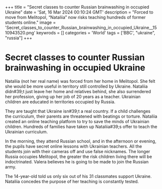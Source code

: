 +++
title = "Secret classes to counter Russian brainwashing in occupied Ukraine"
date = 'Sat, 16 Mar 2024 00:10:24 GMT'
description = "Forced to move from Melitopol, “Nataliia” now risks teaching hundreds of former students online."
image = 'Secret_classes_to_counter_Russian_brainwashing_in_occupied_Ukraine__1510943520.png'
keywrods =  []
categories = 'World'
tags = ['BBC', "ukraine", "russia"]
+++

# Secret classes to counter Russian brainwashing in occupied Ukraine

Nataliia (not her real name) was forced from her home in Melitopol.
She felt she would be more useful in territory still controlled by Ukraine.
Nataliia didn<bb>#39;t just leave her home and relatives behind, she also surrendered her profession, giving up her job of 20 years as a teacher.
Ukrainian children are educated in territories occupied by Russia.

They are taught that Ukraine isn<bb>#39;t a real country.
If a child challenges the curriculum, their parents are threatened with beatings or torture.
Nataliia created an online teaching platform to try to save the minds of Ukrainian children.
Hundreds of families have taken up Nataliia<bb>#39;s offer to teach the Ukrainian curriculum.

In the morning, they attend Russian school, and in the afternoon or evening, the pupils have secret online lessons with Ukrainian teachers.
All the students join with their cameras off and use false nicknames.
The longer Russia occupies Melitopol, the greater the risk children living there will be indoctrinated.
Valera believes he is going to be made to join the Russian army.

The 14-year-old told us only six out of his 31 classmates support Ukraine.
Nataliia concedes the purpose of her teaching is constantly tested.


